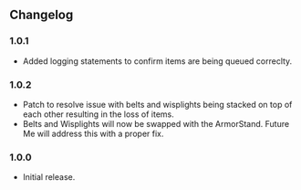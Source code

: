 ## Changelog

### 1.0.1

  * Added logging statements to confirm items are being queued correclty.

### 1.0.2

* Patch to resolve issue with belts and wisplights being stacked on top of each other resulting in the loss of items.
* Belts and Wisplights will now be swapped with the ArmorStand.  Future Me will address this with a proper fix.

### 1.0.0

  * Initial release.